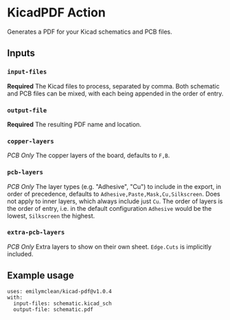 # KicadPDF Action

Generates a PDF for your Kicad schematics and PCB files.

## Inputs

### `input-files`

**Required** The Kicad files to process, separated by comma. Both schematic and PCB files can be mixed, with each being appended in the order of entry.

### `output-file`

**Required** The resulting PDF name and location.

### `copper-layers`

*PCB Only* The copper layers of the board, defaults to `F,B`.

### `pcb-layers`

*PCB Only* The layer types (e.g. "Adhesive", "Cu") to include in the export, in order of precedence, defaults to `Adhesive,Paste,Mask,Cu,Silkscreen`. Does not apply to inner layers, which always include just `Cu`. The order of layers is the order of entry, i.e. in the default configuration `Adhesive` would be the lowest, `Silkscreen` the highest.

### `extra-pcb-layers`

*PCB Only* Extra layers to show on their own sheet. `Edge.Cuts` is implicitly included.

## Example usage
```
uses: emilymclean/kicad-pdf@v1.0.4
with:
  input-files: schematic.kicad_sch
  output-file: schematic.pdf
```
